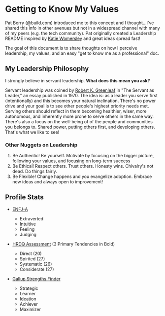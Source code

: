 # Getting to Know My Values

Pat Berry (@build.com) introduced me to this concept and I thought...I've shared this info in other avenues but not in a widespread channel with many of my peers (e.g. the tech community). Pat originally created a Leadership README inspired by [Katie Womersley](https://medium.com/@kawomersley/why-and-how-to-share-your-manager-readme-plus-heres-mine-8a4fe188ee1b) and great ideas spread fast!

The goal of this document is to share thoughts on how I perceive leadership, my values, and an easy "get to know me as a professional" doc. 



## My Leadership Philosophy 

I strongly believe in servant leadership. **What does this mean you ask?** 

Servant leadership was coined by [Robert K. Greenleaf](https://www.greenleaf.org/) in "The Servant as Leader," an essay published in 1970. The idea is: as a leader you serve first (intentionally) and this becomes your natural inclination. There's no power drive and your goal is to see other people's highest priority needs met. Serving others should reflect in them becoming healthier, wiser, more autonomous, and inherently more prone to serve others in the same way.  There's also a focus on the well-being of of the people and communities you belongs to. Shared power, putting others first, and developing others. That's what we like to see! 

### Other Nuggets on Leadership

1. Be Authentic! Be yourself. Motivate by focusing on the bigger picture, following your values, and focusing on long-term success
2. Be Ethical! Respect others. Trust others. Honesty wins. Chivalry's not dead. Do things fairly. 
3. Be Flexible! Change happens and you evangelize adoption. Embrace new ideas and always open to improvement! 

## Profile Stats

- [ENFJ-A](https://www.16personalities.com/enfj-personality)

  - Extraverted
  - Intuitive
  - Feeling
  - Judging

- [HRDQ Assessment](https://www.hrdqstudent.com/)  (3 Primary Tendencies in Bold)

  - Direct (20)
  - Spirited (27)
  - Systematic (26)
  - Considerate (27)

- [Gallup Strengths Finder](https://www.gallupstrengthscenter.com/)

  - Strategic
  - Learner
  - Ideation
  - Achiever
  - Maximizer

  





## 





